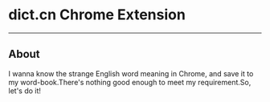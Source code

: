# dict.cn Chrome Extension

---

## About
I wanna know the strange English word meaning in Chrome, and save it to my word-book.There's nothing good enough to meet my requirement.So, let's do it! 
